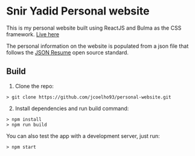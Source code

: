 # Snir Yadid Personal website

This is my personal website built using ReactJS and Bulma as the CSS framework. [Live here](https://snir-yadid-portfolio.netlify.app/)

The personal information on the website is populated from a json file that follows the [JSON Resume](https://jsonresume.org/) open source standard.

## Build

1. Clone the repo:

```console
> git clone https://github.com/jcoelho93/personal-website.git
```

2. Install dependencies and run build command:

```console
> npm install
> npm run build
```

You can also test the app with a development server, just run:

```console
> npm start
```
